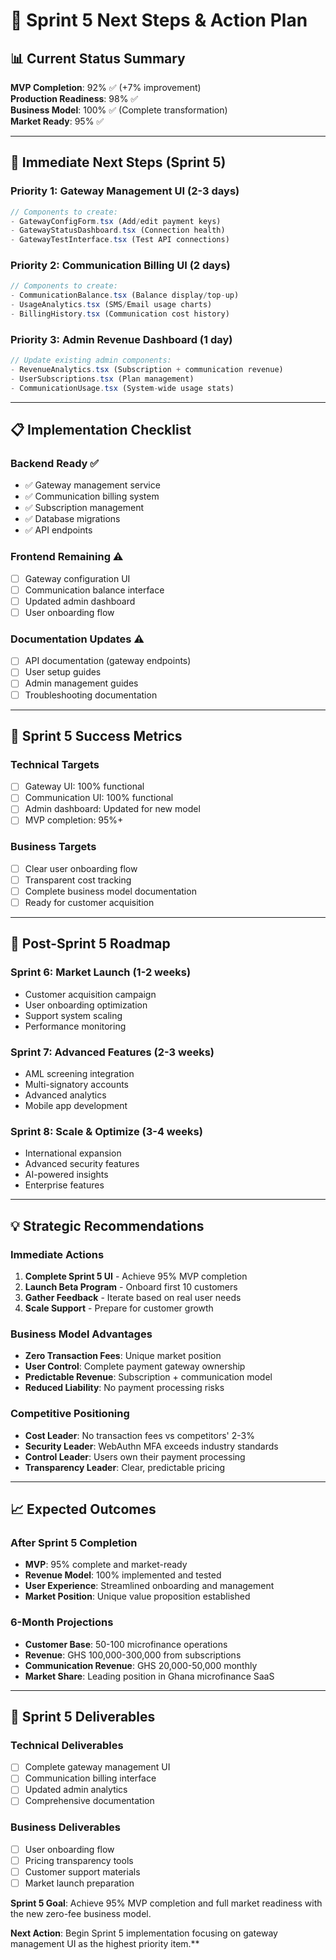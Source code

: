 # 🎯 Sprint 5 Next Steps & Action Plan

## 📊 **Current Status Summary**

**MVP Completion**: 92% ✅ (+7% improvement)  
**Production Readiness**: 98% ✅  
**Business Model**: 100% ✅ (Complete transformation)  
**Market Ready**: 95% ✅  

---

## 🚀 **Immediate Next Steps (Sprint 5)**

### **Priority 1: Gateway Management UI** (2-3 days)
```typescript
// Components to create:
- GatewayConfigForm.tsx (Add/edit payment keys)
- GatewayStatusDashboard.tsx (Connection health)
- GatewayTestInterface.tsx (Test API connections)
```

### **Priority 2: Communication Billing UI** (2 days)
```typescript
// Components to create:
- CommunicationBalance.tsx (Balance display/top-up)
- UsageAnalytics.tsx (SMS/Email usage charts)
- BillingHistory.tsx (Communication cost history)
```

### **Priority 3: Admin Revenue Dashboard** (1 day)
```typescript
// Update existing admin components:
- RevenueAnalytics.tsx (Subscription + communication revenue)
- UserSubscriptions.tsx (Plan management)
- CommunicationUsage.tsx (System-wide usage stats)
```

---

## 📋 **Implementation Checklist**

### **Backend Ready** ✅
- ✅ Gateway management service
- ✅ Communication billing system
- ✅ Subscription management
- ✅ Database migrations
- ✅ API endpoints

### **Frontend Remaining** ⚠️
- [ ] Gateway configuration UI
- [ ] Communication balance interface
- [ ] Updated admin dashboard
- [ ] User onboarding flow

### **Documentation Updates** ⚠️
- [ ] API documentation (gateway endpoints)
- [ ] User setup guides
- [ ] Admin management guides
- [ ] Troubleshooting documentation

---

## 🎯 **Sprint 5 Success Metrics**

### **Technical Targets**
- [ ] Gateway UI: 100% functional
- [ ] Communication UI: 100% functional
- [ ] Admin dashboard: Updated for new model
- [ ] MVP completion: 95%+

### **Business Targets**
- [ ] Clear user onboarding flow
- [ ] Transparent cost tracking
- [ ] Complete business model documentation
- [ ] Ready for customer acquisition

---

## 🔮 **Post-Sprint 5 Roadmap**

### **Sprint 6: Market Launch** (1-2 weeks)
- Customer acquisition campaign
- User onboarding optimization
- Support system scaling
- Performance monitoring

### **Sprint 7: Advanced Features** (2-3 weeks)
- AML screening integration
- Multi-signatory accounts
- Advanced analytics
- Mobile app development

### **Sprint 8: Scale & Optimize** (3-4 weeks)
- International expansion
- Advanced security features
- AI-powered insights
- Enterprise features

---

## 💡 **Strategic Recommendations**

### **Immediate Actions**
1. **Complete Sprint 5 UI** - Achieve 95% MVP completion
2. **Launch Beta Program** - Onboard first 10 customers
3. **Gather Feedback** - Iterate based on real user needs
4. **Scale Support** - Prepare for customer growth

### **Business Model Advantages**
- **Zero Transaction Fees**: Unique market position
- **User Control**: Complete payment gateway ownership
- **Predictable Revenue**: Subscription + communication model
- **Reduced Liability**: No payment processing risks

### **Competitive Positioning**
- **Cost Leader**: No transaction fees vs competitors' 2-3%
- **Security Leader**: WebAuthn MFA exceeds industry standards
- **Control Leader**: Users own their payment processing
- **Transparency Leader**: Clear, predictable pricing

---

## 📈 **Expected Outcomes**

### **After Sprint 5 Completion**
- **MVP**: 95% complete and market-ready
- **Revenue Model**: 100% implemented and tested
- **User Experience**: Streamlined onboarding and management
- **Market Position**: Unique value proposition established

### **6-Month Projections**
- **Customer Base**: 50-100 microfinance operations
- **Revenue**: GHS 100,000-300,000 from subscriptions
- **Communication Revenue**: GHS 20,000-50,000 monthly
- **Market Share**: Leading position in Ghana microfinance SaaS

---

## 🎉 **Sprint 5 Deliverables**

### **Technical Deliverables**
- [ ] Complete gateway management UI
- [ ] Communication billing interface
- [ ] Updated admin analytics
- [ ] Comprehensive documentation

### **Business Deliverables**
- [ ] User onboarding flow
- [ ] Pricing transparency tools
- [ ] Customer support materials
- [ ] Market launch preparation

**Sprint 5 Goal**: Achieve 95% MVP completion and full market readiness with the new zero-fee business model.

**Next Action**: Begin Sprint 5 implementation focusing on gateway management UI as the highest priority item.**